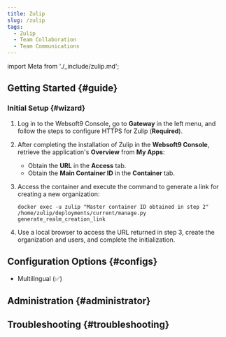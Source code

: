 ```yaml
---
title: Zulip
slug: /zulip
tags:
  - Zulip
  - Team Collaboration
  - Team Communications
---
```


import Meta from './\_include/zulip.md';

<Meta name="meta" />

## Getting Started {#guide}

### Initial Setup {#wizard}

1. Log in to the Websoft9 Console, go to **Gateway** in the left menu, and follow the steps to configure HTTPS for Zulip (**Required**).

2. After completing the installation of Zulip in the **Websoft9 Console**, retrieve the application's **Overview** from **My Apps**:

   - Obtain the **URL** in the **Access** tab.
   - Obtain the **Main Container ID** in the **Container** tab.

3. Access the container and execute the command to generate a link for creating a new organization:

   ```
   docker exec -u zulip "Master container ID obtained in step 2" /home/zulip/deployments/current/manage.py generate_realm_creation_link
   ```

4. Use a local browser to access the URL returned in step 3, create the organization and users, and complete the initialization.

## Configuration Options {#configs}

- Multilingual (✅)

## Administration {#administrator}

## Troubleshooting {#troubleshooting}
